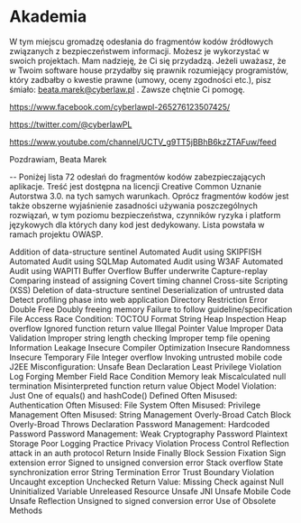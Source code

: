 # Akademia
W tym miejscu gromadzę odesłania do fragmentów kodów źródłowych związanych z bezpieczeństwem informacji. Możesz je wykorzystać w swoich projektach. Mam nadzieję, że Ci się przydadzą.
Jeżeli uważasz, że w Twoim software house przydałby się prawnik rozumiejący programistów, który zadbałby o kwestie prawne (umowy, oceny zgodności etc.), pisz śmiało: beata.marek@cyberlaw.pl . Zawsze chętnie Ci pomogę.

https://www.facebook.com/cyberlawpl-265276123507425/

https://twitter.com/@cyberlawPL

https://www.youtube.com/channel/UCTV_g9TT5jBBhB6kzZTAFuw/feed

Pozdrawiam,
Beata Marek

--
Poniżej lista 72 odesłań do fragmentów kodów zabezpieczających aplikacje. Treść jest dostępna na licencji Creative Common Uznanie Autorstwa 3.0. na tych samych warunkach. Oprócz fragmentów kodów jest także obszerne wyjaśnienie zasadności używania poszczególnych rozwiązań, w tym poziomu bezpieczeństwa, czynników ryzyka i platform językowych dla których dany kod jest dedykowany. Lista powstała w ramach projektu OWASP.

Addition of data-structure sentinel
Automated Audit using SKIPFISH
Automated Audit using SQLMap
Automated Audit using W3AF
Automated Audit using WAPITI
Buffer Overflow
Buffer underwrite
Capture-replay
Comparing instead of assigning
Covert timing channel
Cross-site Scripting (XSS)
Deletion of data-structure sentinel
Deserialization of untrusted data
Detect profiling phase into web application
Directory Restriction Error
Double Free
Doubly freeing memory
Failure to follow guideline/specification
File Access Race Condition: TOCTOU
Format String
Heap Inspection
Heap overflow
Ignored function return value
Illegal Pointer Value
Improper Data Validation
Improper string length checking
Improper temp file opening
Information Leakage
Insecure Compiler Optimization
Insecure Randomness
Insecure Temporary File
Integer overflow
Invoking untrusted mobile code
J2EE Misconfiguration: Unsafe Bean Declaration
Least Privilege Violation
Log Forging
Member Field Race Condition
Memory leak
Miscalculated null termination
Misinterpreted function return value
Object Model Violation: Just One of equals() and hashCode() Defined
Often Misused: Authentication
Often Misused: File System
Often Misused: Privilege Management
Often Misused: String Management
Overly-Broad Catch Block
Overly-Broad Throws Declaration
Password Management: Hardcoded Password
Password Management: Weak Cryptography
Password Plaintext Storage
Poor Logging Practice
Privacy Violation
Process Control
Reflection attack in an auth protocol
Return Inside Finally Block
Session Fixation
Sign extension error
Signed to unsigned conversion error
Stack overflow
State synchronization error
String Termination Error
Trust Boundary Violation
Uncaught exception
Unchecked Return Value: Missing Check against Null
Uninitialized Variable
Unreleased Resource
Unsafe JNI
Unsafe Mobile Code
Unsafe Reflection
Unsigned to signed conversion error
Use of Obsolete Methods

